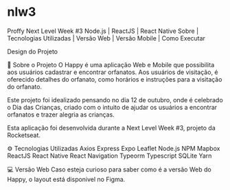 # nlw3
Proffy
Next Level Week #3
Node.js | ReactJS | React Native
Sobre   |    Tecnologias Utilizadas   |    Versão Web   |    Versão Mobile   |    Como Executar

Design do Projeto


📖 Sobre o Projeto
O Happy é uma aplicação Web e Mobile que possibilita aos usuários cadastrar e encontrar orfanatos. Aos usuários de visitação, é oferecido detalhes do orfanato, como horários e instruções para a visitação do orfanato.

Este projeto foi idealizado pensando no dia 12 de outubro, onde é celebrado o Dia das Crianças, criado com o intuito de ajudar os usuários a encontrar orfanatos e trazer alegria as crianças.

Esta aplicação foi desenvolvida durante a Next Level Week #3, projeto da Rocketseat.


⚙ Tecnologias Utilizadas
Axios
Express
Expo
Leaflet
Node.js
NPM
Mapbox
ReactJS
React Native
React Navigation
Typeorm
Typescript
SQLite
Yarn

💻 Versão Web
Caso esteja curioso para saber como é a versão Web do Happy, o layout está disponivel no Figma.
